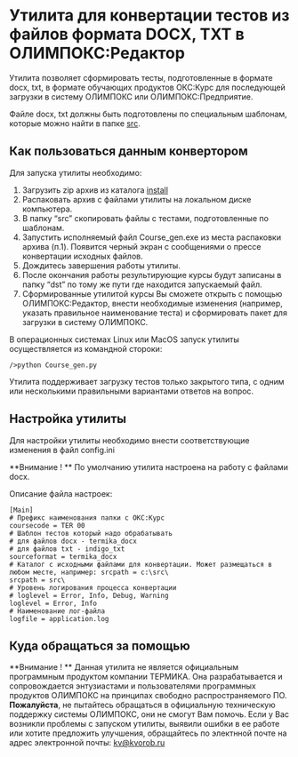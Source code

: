 # Утилита для конвертации тестов из файлов формата DOCX, TXT в ОЛИМПОКС:Редактор

Утилита позволяет сформировать тесты, подготовленные в формате docx, txt, в формате обучающих продуктов ОКС:Курс для последующей загрузки в систему ОЛИМПОКС или ОЛИМПОКС:Предприятие.

Файле docx, txt должны быть подготовлены по специальным шаблонам, которые можно найти в папке [src](https://github.com/kvorob/olimpoks-course-gen/tree/main/src).

## Как пользоваться данным конвертором

Для запуска утилиты необходимо:
1.  Загрузить zip архив из каталога [install](https://github.com/kvorob/olimpoks-course-gen/raw/main/install/olimpoks-course-gen.zip)
1.	Распаковать архив с файлами утилиты на локальном диске компьютера.
2.	В папку “src”  скопировать файлы с тестами, подготовленные по шаблонам. 
3.	Запустить исполняемый файл Course_gen.exe из места распаковки архива (п.1). Появится черный экран с сообщениями о прессе конвертации исходных файлов. 
4.  Дождитесь завершения работы утилиты.
5.	После окончания работы результирующие курсы будут записаны в папку “dst” по тому же пути где находится запускаемый файл.
6.	Сформированные утилитой курсы Вы сможете открыть с помощью ОЛИМПОКС:Редактор, внести необходимые изменения (например, указать правильное наименование теста) и сформировать пакет для загрузки в систему ОЛИМПОКС.

В операционных системах Linux или MacOS запуск утилиты осуществляется из командной стороки:

```
/>python Course_gen.py

```

Утилита поддерживает загрузку тестов только закрытого типа, с одним или несколькими правильными вариантами ответов на вопрос.

## Настройка утилиты

Для настройки утилиты необходимо внести соответствующие изменения в файл config.ini

**Внимание ! ** По умолчанию утилита настроена на работу с файлами docx.

Описание файла настроек:

```
[Main]
# Префикс наименования папки с ОКС:Курс
coursecode = TER 00
# Шаблон тестов который надо обрабатывать
# для файлов docx - termika_docx
# для файлов txt - indigo_txt 
sourceformat = termika_docx
# Каталог с исходными файлами для конвертации. Может размещаться в любом месте, например: srcpath = c:\src\
srcpath = src\
# Уровень логирования процесса конвертации
# loglevel = Error, Info, Debug, Warning
loglevel = Error, Info
# Наименование лог-файла 
logfile = application.log
```

## Куда обращаться за помощью

**Внимание ! **   Данная утилита не является официальным программным продуктом компании ТЕРМИКА. Она разрабатывается и сопровождается энтузиастами и пользователями программных продуктов ОЛИМПОКС на принципах свободно распространяемого ПО. 
**Пожалуйста**, не пытайтесь обращаться в официальную техническую поддержку системы ОЛИМПОКС, они не смогут Вам помочь.
Если у Вас возникли проблемы с запуском утилиты, выявили ошибки в ее работе или хотите предложить улучшения, обращайтесь по электнной почте на адрес электронной почты: kv@kvorob.ru

